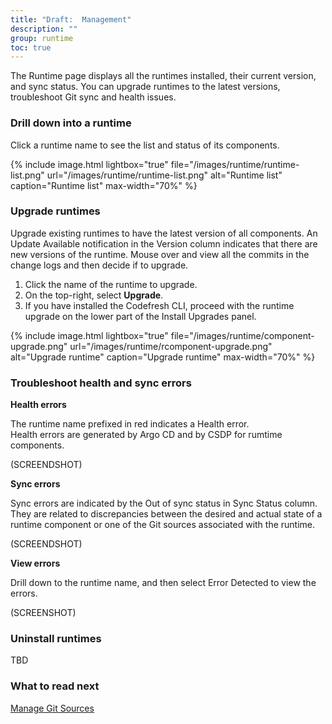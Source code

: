 ```yaml
---
title: "Draft:  Management"
description: ""
group: runtime
toc: true
---
```



The Runtime page displays all the runtimes installed, their current version, and sync status. You can upgrade runtimes to the latest versions, troubleshoot Git sync and health issues.

### Drill down into a runtime
Click a runtime name to see the list and status of its components.  

  {% include 
	image.html 
	lightbox="true" 
	file="/images/runtime/runtime-list.png" 
	url="/images/runtime/runtime-list.png" 
	alt="Runtime list" 
	caption="Runtime list"
  max-width="70%" 
%}

### Upgrade runtimes
Upgrade existing runtimes to have the latest version of all components. An Update Available notification in the Version column indicates that there are new versions of the runtime. Mouse over and view all the commits in the change logs and then decide if to upgrade.
 
1. Click the name of the runtime to upgrade.
1. On the top-right, select **Upgrade**. 
1. If you have installed the Codefresh CLI, proceed with the runtime upgrade on the lower part of the Install Upgrades panel.

  {% include 
	image.html 
	lightbox="true" 
	file="/images/runtime/component-upgrade.png" 
	url="/images/runtime/rcomponent-upgrade.png" 
	alt="Upgrade runtime" 
	caption="Upgrade runtime"
  max-width="70%" 
%}  


### Troubleshoot health and sync errors 
**Health errors**  

The runtime name prefixed in red indicates a Health error.   
Health errors are generated by Argo CD and by CSDP for rumtime components. 

 (SCREENDSHOT)


**Sync errors**  

Sync errors are indicated by the Out of sync status in Sync Status column. They are related to discrepancies between the desired and actual state of a runtime component or one of the Git sources associated with the runtime.  

 (SCREENDSHOT)

**View errors**  

Drill down to the runtime name, and then select Error Detected to view the errors.

(SCREENSHOT)

### Uninstall runtimes
TBD


### What to read next
[Manage Git Sources]({{site.baseurl}}/docs/runtime/git-sources/)
